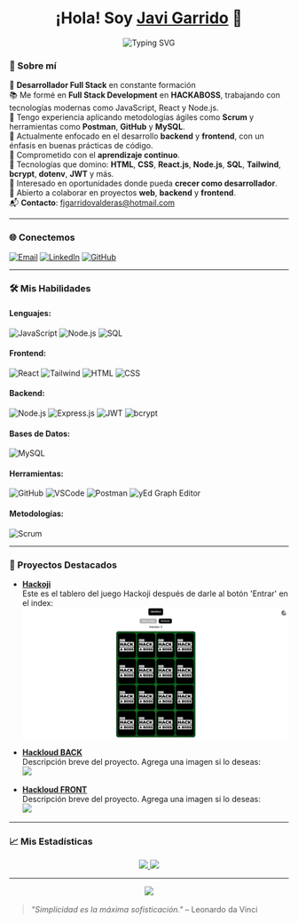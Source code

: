 <h1 align="center">¡Hola! Soy <a href="https://github.com/JaviGarrido13">Javi Garrido</a> 👋</h1>

<p align="center">
  <img src="https://readme-typing-svg.herokuapp.com?font=Fira+Code&size=22&pause=1000&color=F78C6C&center=true&vCenter=true&width=750&lines=Desarrollador+Fullstack+en+constante+formación;Fan+del+Backend+y+el+código+limpio;Construyendo+con+JavaScript+y+React;Los+detalles+marcan+la+diferencia" alt="Typing SVG" />
</p>

### 🚀 Sobre mí

💼 **Desarrollador Full Stack** en constante formación  
📚 Me formé en **Full Stack Development** en **HACKABOSS**, trabajando con tecnologías modernas como JavaScript, React y Node.js.  
🧩 Tengo experiencia aplicando metodologías ágiles como **Scrum** y herramientas como **Postman**, **GitHub** y **MySQL**.  
🔭 Actualmente enfocado en el desarrollo **backend** y **frontend**, con un énfasis en buenas prácticas de código.  
🌱 Comprometido con el **aprendizaje continuo**.  
🚀 Tecnologías que domino: **HTML**, **CSS**, **React.js**, **Node.js**, **SQL**, **Tailwind**, **bcrypt**, **dotenv**, **JWT** y más.  
🎯 Interesado en oportunidades donde pueda **crecer como desarrollador**.  
🤝 Abierto a colaborar en proyectos **web**, **backend** y **frontend**.  
📬 **Contacto**: [fjgarridovalderas@hotmail.com](mailto:fjgarridovalderas@hotmail.com)


---

### 🌐 Conectemos

[![Email](https://img.shields.io/badge/-Email-D14836?style=flat&logo=gmail&logoColor=white)](mailto:fjgarridovalderas@hotmail.com)
[![LinkedIn](https://img.shields.io/badge/-LinkedIn-0A66C2?style=flat&logo=linkedin&logoColor=white)](https://www.linkedin.com/in/francisco-javier-garrido-valderas-030860328/)
[![GitHub](https://img.shields.io/badge/-GitHub-black?style=flat&logo=github)](https://github.com/JaviGarrido13)


---

### 🛠️ **Mis Habilidades**

#### **Lenguajes:**
![JavaScript](https://img.shields.io/badge/-JavaScript-F7DF1E?style=flat&logo=javascript&logoColor=black)
![Node.js](https://img.shields.io/badge/-Node.js-339933?style=flat&logo=node.js&logoColor=white)
![SQL](https://img.shields.io/badge/-SQL-003B57?style=flat&logo=sql&logoColor=white)

#### **Frontend:**
![React](https://img.shields.io/badge/-React-61DAFB?style=flat&logo=react&logoColor=black)
![Tailwind](https://img.shields.io/badge/-Tailwind_CSS-38B2AC?style=flat&logo=tailwind-css&logoColor=white)
![HTML](https://img.shields.io/badge/-HTML5-E34F26?style=flat&logo=html5&logoColor=white)
![CSS](https://img.shields.io/badge/-CSS3-1572B6?style=flat&logo=css3)

#### **Backend:**
![Node.js](https://img.shields.io/badge/-Node.js-339933?style=flat&logo=node.js&logoColor=white)
![Express.js](https://img.shields.io/badge/-Express.js-000000?style=flat&logo=express&logoColor=white)
![JWT](https://img.shields.io/badge/-JWT-000000?style=flat&logo=json-web-tokens&logoColor=white)
![bcrypt](https://img.shields.io/badge/-bcrypt-005D61?style=flat&logo=hashicorp&logoColor=white)

#### **Bases de Datos:**
![MySQL](https://img.shields.io/badge/-MySQL-00758F?style=flat&logo=mysql&logoColor=white)

#### **Herramientas:**
![GitHub](https://img.shields.io/badge/-GitHub-181717?style=flat&logo=github)
![VSCode](https://img.shields.io/badge/-VS%20Code-007ACC?style=flat&logo=visual-studio-code)
![Postman](https://img.shields.io/badge/-Postman-FF6C37?style=flat&logo=postman&logoColor=white)
![yEd Graph Editor](https://img.shields.io/badge/-yEd%20Graph%20Editor-98B8D9?style=flat&logo=yed&logoColor=white)

#### **Metodologías:**
![Scrum](https://img.shields.io/badge/-Scrum-6DB33F?style=flat&logo=agile&logoColor=white)

---

### 🚀 Proyectos Destacados

- **[Hackoji](https://github.com/JaviGarrido13/Hackoji-Parejas-Emojis)**  
  Este es el tablero del juego Hackoji después de darle al botón 'Entrar' en el index:  
  <img src="https://github.com/JaviGarrido13/JaviGarrido13/blob/main/Hackoji.png?raw=true" width="500" />

- **[Hackloud BACK](https://github.com/JaviGarrido13/Hackloud-Disco-Duro-Online-BACK)**  
  Descripción breve del proyecto. Agrega una imagen si lo deseas:  
  <img src="URL_de_imagen" width="500" />

- **[Hackloud FRONT](https://github.com/JaviGarrido13/Hackloud-Disco-Duro-Online-FRONT)**  
  Descripción breve del proyecto. Agrega una imagen si lo deseas:  
  <img src="URL_de_imagen" width="500" />
  
---


### 📈 Mis Estadísticas

<div align="center">
  <a href="https://github.com/JaviGarrido13">
    <img width="48%" src="https://github-readme-stats.vercel.app/api?username=JaviGarrido13&show_icons=true&theme=radical" />
  </a>
  <a href="https://github.com/JaviGarrido13">
    <img width="48%" src="https://github-readme-stats.vercel.app/api/top-langs/?username=JaviGarrido13&layout=compact&theme=radical" />
  </a>
</div>

---

<p align="center">
  <img src="https://media.giphy.com/media/qgQUggAC3Pfv687qPC/giphy.gif" width="400" />
</p>

> _"Simplicidad es la máxima sofisticación."_ – Leonardo da Vinci
